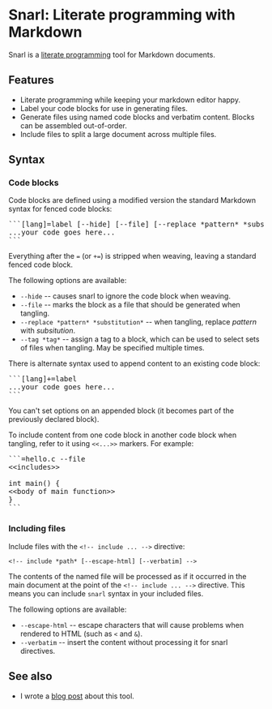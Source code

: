 # Snarl: Literate programming with Markdown

Snarl is a [literate programming][] tool for Markdown documents.

[literate programming]: https://en.wikipedia.org/wiki/Literate_programming

## Features

- Literate programming while keeping your markdown editor happy.
- Label your code blocks for use in generating files.
- Generate files using named code blocks and verbatim content. Blocks
  can be assembled out-of-order.
- Include files to split a large document across multiple files.

## Syntax

### Code blocks

Code blocks are defined using a modified version the standard Markdown syntax for fenced code blocks:

<pre>
```[lang]=label [--hide] [--file] [--replace *pattern* *substitution*] [-t tag [...]]
...your code goes here...
```
</pre>

Everything after the `=` (or `+=`) is stripped when weaving, leaving a standard fenced code block.

The following options are available:

- `--hide` -- causes snarl to ignore the code block when weaving.
- `--file` -- marks the block as a file that should be generated when tangling.
- `--replace *pattern* *substitution*` -- when tangling, replace
  _pattern_ with _subsitution_.
- `--tag *tag*` -- assign a tag to a block, which can be used to select sets
  of files when tangling. May be specified multiple times.

There is alternate syntax used to append content to an existing code block:

<pre>
```[lang]+=label
...your code goes here...
```
</pre>

You can't set options on an appended block (it becomes part of the previously declared block).

To include content from one code block in another code block when tangling, refer to it using `<<...>>` markers. For example:

<!-- Since I'm using <pre> blocks to wrap the markdown example, I need to escape
     all instances of < with &gt;. -->
<pre>
```=hello.c --file
&lt;&lt;includes>>

int main() {
&lt;&lt;body of main function>>
}
```
</pre>


### Including files

Include files with the `<!-- include ... -->` directive:

```
<!-- include *path* [--escape-html] [--verbatim] -->
```

The contents of the named file will be processed as if it occurred in the main document at the point of the `<!-- include ... -->` directive. This means you can include `snarl` syntax in your included files.

The following options are available:

- `--escape-html` -- escape characters that will cause problems when rendered to HTML (such as `<` and `&`).
- `--verbatim` -- insert the content without processing it for snarl directives.

## See also

- I wrote a [blog post][] about this tool.

[blog post]: https://blog.oddbit.com/post/2020-01-15-snarl-a-tool-for-literate-blog/
